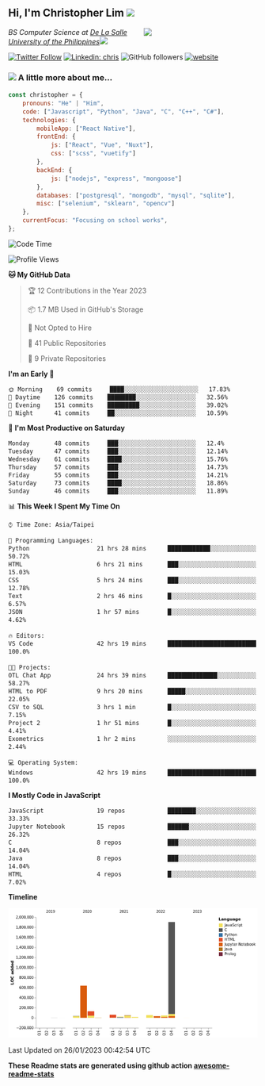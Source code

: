 <h2>Hi, I'm Christopher Lim <img src="https://media3.giphy.com/media/r3SVtaGUukD5V6UjzP/giphy.gif" width="50" /></h2>
<img align='right' src="https://media.giphy.com/media/M9gbBd9nbDrOTu1Mqx/giphy.gif" width="230">
<p><em>BS Computer Science at <a href="https://www.dlsu.edu.ph/">De La Salle University of the Philippines</a><img src="https://media.giphy.com/media/WUlplcMpOCEmTGBtBW/giphy.gif" width="30"> 
</em></p>

[![Twitter Follow](https://img.shields.io/twitter/follow/ClovesJL?label=Follow)](https://twitter.com/intent/follow?screen_name=ClovesJL)
[![Linkedin: chris](https://img.shields.io/badge/-chris-blue?style=flat-square&logo=Linkedin&logoColor=white&link=https://www.linkedin.com/in/christopher-lim-122831183/)](https://www.linkedin.com/in/christopher-lim-122831183/)
![GitHub followers](https://img.shields.io/github/followers/cc-visionary?label=Follow&style=social)
[![website](https://img.shields.io/badge/Website-46a2f1.svg?&style=flat-square&logo=Google-Chrome&logoColor=white&link=http://christopherlim.surge.sh/)](http://christopherlim.surge.sh/)

### <img src="https://media.giphy.com/media/VgCDAzcKvsR6OM0uWg/giphy.gif" width="50"> A little more about me...  

```javascript
const christopher = {
    pronouns: "He" | "Him",
    code: ["Javascript", "Python", "Java", "C", "C++", "C#"],
    technologies: {
        mobileApp: ["React Native"],
        frontEnd: {
            js: ["React", "Vue", "Nuxt"],
            css: ["scss", "vuetify"]
        },
        backEnd: {
            js: ["nodejs", "express", "mongoose"]
        },
        databases: ["postgresql", "mongodb", "mysql", "sqlite"],
        misc: ["selenium", "sklearn", "opencv"]
    },
    currentFocus: "Focusing on school works",
};
```

<!--START_SECTION:waka-->
![Code Time](http://img.shields.io/badge/Code%20Time-612%20hrs%2032%20mins-blue)

![Profile Views](http://img.shields.io/badge/Profile%20Views-9-blue)

**🐱 My GitHub Data** 

> 🏆 12 Contributions in the Year 2023
 > 
> 📦 1.7 MB Used in GitHub's Storage 
 > 
> 🚫 Not Opted to Hire
 > 
> 📜 41 Public Repositories 
 > 
> 🔑 9 Private Repositories  
 > 
**I'm an Early 🐤** 

```text
🌞 Morning    69 commits     ████░░░░░░░░░░░░░░░░░░░░░   17.83% 
🌆 Daytime    126 commits    ████████░░░░░░░░░░░░░░░░░   32.56% 
🌃 Evening    151 commits    █████████░░░░░░░░░░░░░░░░   39.02% 
🌙 Night      41 commits     ██░░░░░░░░░░░░░░░░░░░░░░░   10.59%

```
📅 **I'm Most Productive on Saturday** 

```text
Monday       48 commits     ███░░░░░░░░░░░░░░░░░░░░░░   12.4% 
Tuesday      47 commits     ███░░░░░░░░░░░░░░░░░░░░░░   12.14% 
Wednesday    61 commits     ████░░░░░░░░░░░░░░░░░░░░░   15.76% 
Thursday     57 commits     ███░░░░░░░░░░░░░░░░░░░░░░   14.73% 
Friday       55 commits     ███░░░░░░░░░░░░░░░░░░░░░░   14.21% 
Saturday     73 commits     ████░░░░░░░░░░░░░░░░░░░░░   18.86% 
Sunday       46 commits     ███░░░░░░░░░░░░░░░░░░░░░░   11.89%

```


📊 **This Week I Spent My Time On** 

```text
⌚︎ Time Zone: Asia/Taipei

💬 Programming Languages: 
Python                   21 hrs 28 mins      ████████████░░░░░░░░░░░░░   50.72% 
HTML                     6 hrs 21 mins       ███░░░░░░░░░░░░░░░░░░░░░░   15.03% 
CSS                      5 hrs 24 mins       ███░░░░░░░░░░░░░░░░░░░░░░   12.78% 
Text                     2 hrs 46 mins       █░░░░░░░░░░░░░░░░░░░░░░░░   6.57% 
JSON                     1 hr 57 mins        █░░░░░░░░░░░░░░░░░░░░░░░░   4.62%

🔥 Editors: 
VS Code                  42 hrs 19 mins      █████████████████████████   100.0%

🐱‍💻 Projects: 
OTL Chat App             24 hrs 39 mins      ██████████████░░░░░░░░░░░   58.27% 
HTML to PDF              9 hrs 20 mins       █████░░░░░░░░░░░░░░░░░░░░   22.05% 
CSV to SQL               3 hrs 1 min         █░░░░░░░░░░░░░░░░░░░░░░░░   7.15% 
Project 2                1 hr 51 mins        █░░░░░░░░░░░░░░░░░░░░░░░░   4.41% 
Exometrics               1 hr 2 mins         ░░░░░░░░░░░░░░░░░░░░░░░░░   2.44%

💻 Operating System: 
Windows                  42 hrs 19 mins      █████████████████████████   100.0%

```

**I Mostly Code in JavaScript** 

```text
JavaScript               19 repos            ████████░░░░░░░░░░░░░░░░░   33.33% 
Jupyter Notebook         15 repos            ██████░░░░░░░░░░░░░░░░░░░   26.32% 
C                        8 repos             ███░░░░░░░░░░░░░░░░░░░░░░   14.04% 
Java                     8 repos             ███░░░░░░░░░░░░░░░░░░░░░░   14.04% 
HTML                     4 repos             █░░░░░░░░░░░░░░░░░░░░░░░░   7.02%

```


**Timeline**

![Chart not found](https://raw.githubusercontent.com/cc-visionary/cc-visionary/master/charts/bar_graph.png) 


 Last Updated on 26/01/2023 00:42:54 UTC
<!--END_SECTION:waka-->

**These Readme stats are generated using github action [awesome-readme-stats](https://github.com/anmol098/waka-readme-stats)**
